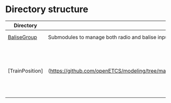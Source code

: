# Directory structure

Directory | Description | Status
----------|-------------|-------
[BaliseGroup](https://github.com/openETCS/modeling/tree/master/model/Scade/System/ObuFunctions/ManageLocationRelatedInformation/BaliseGroup) | Submodules to manage both radio and balise input (receiving, building messages from balise telegrams, filtering, ...) | in verification
[TrainPosition] | (https://github.com/openETCS/modeling/tree/master/model/Scade/System/ObuFunctions/ManageLocationRelatedInformation/TrainPosition) | Submodules to calculate the current train position and provide a position report | in verification
